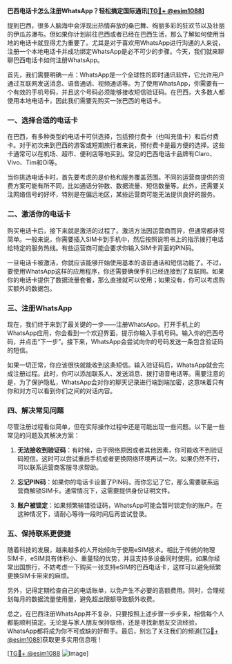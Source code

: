 **巴西电话卡怎么注册WhatsApp？轻松搞定国际通讯[[TG💪+ @esim1088](https://t.me/s/esim1088)]**

提到巴西，很多人脑海中会浮现出热情奔放的桑巴舞、绚丽多彩的狂欢节以及壮丽的伊瓜苏瀑布。但如果你计划前往巴西或者已经在巴西生活，那么了解如何使用当地的电话卡就显得尤为重要了。尤其是对于喜欢用WhatsApp进行沟通的人来说，注册一个本地电话卡并成功绑定WhatsApp是必不可少的步骤。今天，我们就来聊聊巴西电话卡如何注册WhatsApp。

首先，我们需要明确一点：WhatsApp是一个全球性的即时通讯软件，它允许用户通过互联网发送消息、语音通话、视频通话等。为了使用WhatsApp，你需要有一个有效的手机号码，并且这个号码必须能够接收短信验证码。在巴西，大多数人都使用本地电话卡，因此我们需要先购买一张巴西的电话卡。

### 一、选择合适的电话卡

在巴西，有多种类型的电话卡可供选择，包括预付费卡（也叫充值卡）和后付费卡。对于初次来到巴西的游客或短期旅行者来说，预付费卡是最方便的选择。这些卡通常可以在机场、超市、便利店等地买到。常见的巴西电话卡品牌有Claro、Vivo、Tim和Oi等。

当你挑选电话卡时，首先要考虑的是价格和服务覆盖范围。不同的运营商提供的资费方案可能有所不同，比如通话分钟数、数据流量、短信数量等。此外，还需要关注网络信号的好坏，特别是在偏远地区，某些运营商可能无法提供良好的服务。

### 二、激活你的电话卡

购买电话卡后，接下来就是激活的过程了。激活方法因运营商而异，但通常都非常简单。一般来说，你需要插入SIM卡到手机中，然后按照说明书上的指示拨打电话给特定的服务热线。有些运营商可能会要求你输入SIM卡背面的PIN码。

一旦电话卡被激活，你就应该能够开始使用基本的语音通话和短信功能了。不过，要使用WhatsApp这样的应用程序，你还需要确保手机已经连接到了互联网。如果你的电话卡提供了数据流量套餐，那么直接就可以使用；如果没有，你可以考虑购买额外的数据包。

### 三、注册WhatsApp

现在，我们终于来到了最关键的一步——注册WhatsApp。打开手机上的WhatsApp应用，你会看到一个欢迎界面，提示你输入手机号码。输入你的巴西号码，并点击“下一步”。接下来，WhatsApp会尝试向你的号码发送一条包含验证码的短信。

如果一切正常，你应该很快就能收到这条短信。输入验证码后，WhatsApp就会完成注册过程。此时，你可以添加联系人、发送消息、拨打语音电话等。需要注意的是，为了保护隐私，WhatsApp会对你的聊天记录进行端到端加密，这意味着只有你和对方可以看到你们之间的对话内容。

### 四、解决常见问题

尽管注册过程看似简单，但在实际操作过程中还是可能出现一些问题。以下是一些常见的问题及其解决方案：

1. **无法接收到验证码**：有时候，由于网络原因或者其他因素，你可能收不到验证码短信。这时可以尝试重启手机或者更换网络环境再试一次。如果仍然不行，可以联系运营商客服寻求帮助。
   
2. **忘记PIN码**：如果你的电话卡设置了PIN码，而你忘记了它，那么需要联系运营商解锁SIM卡。通常情况下，这需要提供身份证明文件。

3. **账户被锁定**：如果频繁输错验证码，WhatsApp可能会暂时锁定你的账户。在这种情况下，请耐心等待一段时间后再尝试登录。

### 五、保持联系更便捷

随着科技的发展，越来越多的人开始倾向于使用eSIM技术。相比于传统的物理SIM卡，eSIM具有体积小、重量轻的优势，并且支持多设备同时使用。如果你经常出国旅行，不妨考虑一下购买一张支持eSIM的巴西电话卡，这样可以避免频繁更换SIM卡带来的麻烦。

另外，记得定期检查自己的电话账单，以免产生不必要的高额费用。同时，合理规划每月的数据流量使用量，避免超出限额导致额外收费。

总之，在巴西注册WhatsApp并不复杂，只要按照上述步骤一步步来，相信每个人都能顺利搞定。无论是与家人朋友保持联络，还是寻找新朋友交流经验，WhatsApp都将成为你不可或缺的好帮手。最后，别忘了关注我们的频道[[TG💪+ @esim1088](https://t.me/s/esim1088)]获取更多实用信息哦！

[[TG💪+ @esim1088](https://t.me/s/esim1088) ![Image](https://i.postimg.cc/4NQfJmqS/Snipaste-2025-05-13-00-14-12.png)]